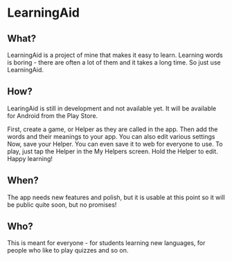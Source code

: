 # LearningAid


## What?
LearningAid is a project of mine that makes it easy to learn. Learning words is boring - there are often a lot of them and it takes a long time. So just use LearningAid.

## How?
LearingAid is still in development and not available yet. It will be available for Android from the Play Store.

First, create a game, or Helper as they are called in the app.
Then add the words and their meanings to your app.
You can also edit various settings
Now, save your Helper. You can even save it to web for everyone to use.
To play, just tap the Helper in the My Helpers screen. Hold the Helper to edit.
Happy learning!


## When?
The app needs new features and polish, but it is usable at this point so it will be public quite soon, but no promises!

## Who?
This is meant for everyone - for students learning new languages, for people who like to play quizzes and so on.

